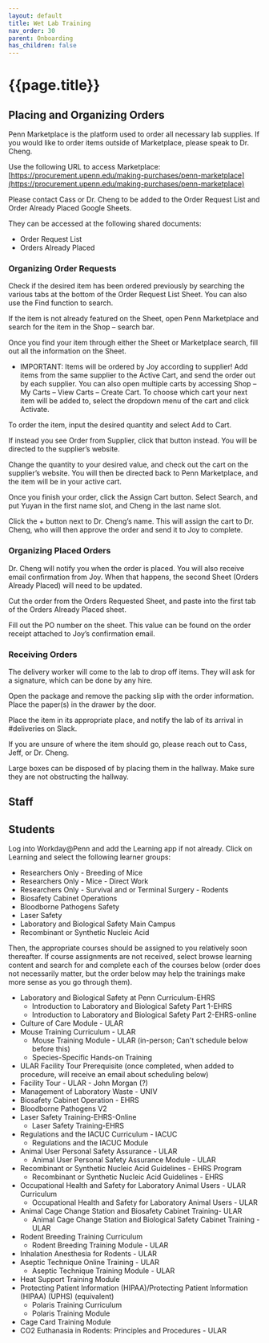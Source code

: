 ```yaml
---
layout: default
title: Wet Lab Training
nav_order: 30
parent: Onboarding
has_children: false
---
```


# {{page.title}}

## Placing and Organizing Orders

Penn Marketplace is the platform used to order all necessary lab supplies. If you would like to order items outside of Marketplace, please speak to Dr. Cheng.

Use the following URL to access Marketplace: [https://procurement.upenn.edu/making-purchases/penn-marketplace](https://procurement.upenn.edu/making-purchases/penn-marketplace)

Please contact Cass or Dr. Cheng to be added to the Order Request List and Order Already Placed Google Sheets.

They can be accessed at the following shared documents:

* Order Request List
* Orders Already Placed

### Organizing Order Requests

Check if the desired item has been ordered previously by searching the various tabs at the bottom of the Order Request List Sheet. You can also use the Find function to search.

If the item is not already featured on the Sheet, open Penn Marketplace and search for the item in the Shop – search bar.

Once you find your item through either the Sheet or Marketplace search, fill out all the information on the Sheet.

* IMPORTANT: Items will be ordered by Joy according to supplier! Add items from the same supplier to the Active Cart, and send the order out by each supplier. You can also open multiple carts by accessing Shop – My Carts – View Carts – Create Cart. To choose which cart your next item will be added to, select the dropdown menu of the cart and click Activate.

To order the item, input the desired quantity and select Add to Cart.

If instead you see Order from Supplier, click that button instead. You will be directed to the supplier’s website.

Change the quantity to your desired value, and check out the cart on the supplier’s website. You will then be directed back to Penn Marketplace, and the item will be in your active cart.

Once you finish your order, click the Assign Cart button. Select Search, and put Yuyan in the first name slot, and Cheng in the last name slot.

Click the + button next to Dr. Cheng’s name. This will assign the cart to Dr. Cheng, who will then approve the order and send it to Joy to complete.

### Organizing Placed Orders

Dr. Cheng will notify you when the order is placed. You will also receive email confirmation from Joy. When that happens, the second Sheet (Orders Already Placed) will need to be updated.

Cut the order from the Orders Requested Sheet, and paste into the first tab of the Orders Already Placed sheet.

Fill out the PO number on the sheet. This value can be found on the order receipt attached to Joy’s confirmation email.

### Receiving Orders

The delivery worker will come to the lab to drop off items. They will ask for a signature, which can be done by any hire.

Open the package and remove the packing slip with the order information. Place the paper(s) in the drawer by the door.

Place the item in its appropriate place, and notify the lab of its arrival in #deliveries on Slack.

If you are unsure of where the item should go, please reach out to Cass, Jeff, or Dr. Cheng.

Large boxes can be disposed of by placing them in the hallway. Make sure they are not obstructing the hallway.

## Staff

## Students

Log into Workday@Penn and add the Learning app if not already. Click on Learning and select the following learner groups: 
* Researchers Only - Breeding of Mice
* Researchers Only - Mice - Direct Work
* Researchers Only - Survival and or Terminal Surgery - Rodents
* Biosafety Cabinet Operations
* Bloodborne Pathogens Safety
* Laser Safety
* Laboratory and Biological Safety Main Campus
* Recombinant or Synthetic Nucleic Acid

Then, the appropriate courses should be assigned to you relatively soon thereafter. If course assignments are not received, select browse learning content and search for and complete each of the courses below (order does not necessarily matter, but the order below may help the trainings make more sense as you go through them).

* Laboratory and Biological Safety at Penn Curriculum-EHRS
    * Introduction to Laboratory and Biological Safety Part 1-EHRS
    * Introduction to Laboratory and Biological Safety Part 2-EHRS-online
* Culture of Care Module - ULAR
* Mouse Training Curriculum - ULAR
    * Mouse Training Module - ULAR (in-person; Can't schedule below before this)
    * Species-Specific Hands-on Training
* ULAR Facility Tour Prerequisite (once completed, when added to procedure, will receive an email about scheduling below)
* Facility Tour - ULAR - John Morgan (?)
* Management of Laboratory Waste - UNIV
* Biosafety Cabinet Operation - EHRS
* Bloodborne Pathogens V2
* Laser Safety Training-EHRS-Online
    * Laser Safety Training-EHRS
* Regulations and the IACUC Curriculum - IACUC
    * Regulations and the IACUC Module
* Animal User Personal Safety Assurance - ULAR
    * Animal User Personal Safety Assurance Module - ULAR
* Recombinant or Synthetic Nucleic Acid Guidelines - EHRS Program
    * Recombinant or Synthetic Nucleic Acid Guidelines - EHRS
* Occupational Health and Safety for Laboratory Animal Users - ULAR Curriculum
    * Occupational Health and Safety for Laboratory Animal Users - ULAR
* Animal Cage Change Station and Biosafety Cabinet Training- ULAR
    * Animal Cage Change Station and Biological Safety Cabinet Training - ULAR
* Rodent Breeding Training Curriculum
    * Rodent Breeding Training Module - ULAR
* Inhalation Anesthesia for Rodents - ULAR
* Aseptic Technique Online Training - ULAR 
    * Aseptic Technique Training Module - ULAR
* Heat Support Training Module
* Protecting Patient Information (HIPAA)/Protecting Patient Information (HIPAA) (UPHS) (equivalent)
    * Polaris Training Curriculum
    * Polaris Training Module
* Cage Card Training Module
* CO2 Euthanasia in Rodents: Principles and Procedures - ULAR
